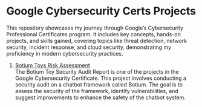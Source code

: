# Google Cybersecurity Certs Projects
This repository showcases my journey through Google’s Cybersecurity Professional Certificates program. It includes key concepts, hands-on projects, and skills gained, covering topics like threat detection, network security, incident response, and cloud security, demonstrating my proficiency in modern cybersecurity practices.

1. [Botium Toys Risk Assessment](https://github.com/KAmii-cxo/Risk-Assesment-Report-Botium-Toys)  
  The Botium Toy Security Audit Report is one of the projects in the Google Cybersecurity Certificate. This project involves conducting a security audit on a chatbot framework called Botium. The goal is to assess the security of the framework, identify vulnerabilities, and suggest improvements to enhance the safety of the chatbot system.

